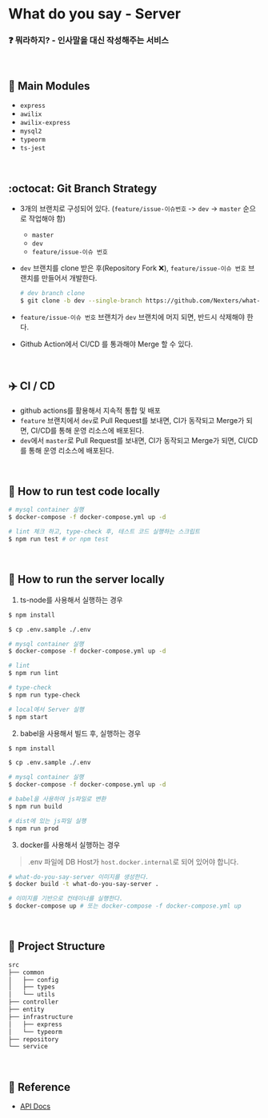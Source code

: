 # What do you say - Server

### :question: 뭐라하지? - 인사말을 대신 작성해주는 서비스

<br>

## :rocket: Main Modules

- `express`
- `awilix`
- `awilix-express`
- `mysql2`
- `typeorm`
- `ts-jest`

<br>

## :octocat: Git Branch Strategy

- 3개의 브랜치로 구성되어 있다. (`feature/issue-이슈번호` -> `dev` -> `master` 순으로 작업해야 함)

  - `master`
  - `dev`
  - `feature/issue-이슈 번호`

- `dev` 브랜치를 clone 받은 후(Repository Fork :x:), `feature/issue-이슈 번호` 브랜치를 만들어서 개발한다.

  ```zsh
  # dev branch clone
  $ git clone -b dev --single-branch https://github.com/Nexters/what-do-you-say-server.git
  ```

- `feature/issue-이슈 번호` 브랜치가 `dev` 브랜치에 머지 되면, 반드시 삭제해야 한다.

- Github Action에서 CI/CD 를 통과해야 Merge 할 수 있다.

<br>

## :airplane: CI / CD

- github actions를 활용해서 지속적 통합 및 배포
- `feature` 브랜치에서 `dev`로 Pull Request를 보내면, CI가 동작되고 Merge가 되면, CI/CD를 통해 운영 리소스에 배포된다.
- `dev`에서 `master`로 Pull Request를 보내면, CI가 동작되고 Merge가 되면, CI/CD를 통해 운영 리소스에 배포된다.

<br>

## :green_book: How to run test code locally

```zsh
# mysql container 실행
$ docker-compose -f docker-compose.yml up -d

# lint 체크 하고, type-check 후, 테스트 코드 실행하는 스크립트
$ npm run test # or npm test
```

<br>

## :blue_book: How to run the server locally

1. ts-node를 사용해서 실행하는 경우

```zsh
$ npm install

$ cp .env.sample ./.env

# mysql container 실행
$ docker-compose -f docker-compose.yml up -d

# lint
$ npm run lint

# type-check
$ npm run type-check

# local에서 Server 실행
$ npm start
```

2. babel을 사용해서 빌드 후, 실행하는 경우

```zsh
$ npm install

$ cp .env.sample ./.env

# mysql container 실행
$ docker-compose -f docker-compose.yml up -d

# babel을 사용하여 js파일로 변환
$ npm run build

# dist에 있는 js파일 실행
$ npm run prod
```

3. docker를 사용해서 실행하는 경우

> .env 파일에 DB Host가 `host.docker.internal`로 되어 있어야 합니다.

```zsh
# what-do-you-say-server 이미지를 생성한다.
$ docker build -t what-do-you-say-server .

# 이미지를 기반으로 컨테이너를 실행한다.
$ docker-compose up # 또는 docker-compose -f docker-compose.yml up
```

<br>

## :open_file_folder: Project Structure

```markdown
src
├── common
│   ├── config
│   ├── types
│   └── utils
├── controller
├── entity
├── infrastructure
│   ├── express
│   └── typeorm
├── repository
└── service
```

<br>

## :pushpin: Reference

- [API Docs](https://github.com/Nexters/what-do-you-say-server/wiki/API-Docs)
